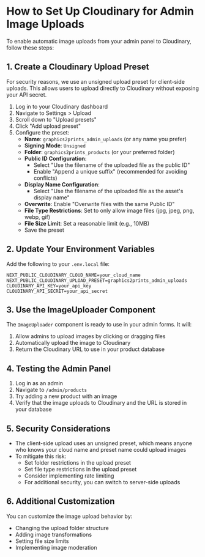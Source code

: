 # How to Set Up Cloudinary for Admin Image Uploads

To enable automatic image uploads from your admin panel to Cloudinary, follow these steps:

## 1. Create a Cloudinary Upload Preset

For security reasons, we use an unsigned upload preset for client-side uploads. This allows users to upload directly to Cloudinary without exposing your API secret.

1. Log in to your Cloudinary dashboard
2. Navigate to Settings > Upload
3. Scroll down to "Upload presets"
4. Click "Add upload preset"
5. Configure the preset:
   - **Name**: `graphics2prints_admin_uploads` (or any name you prefer)
   - **Signing Mode**: `Unsigned`
   - **Folder**: `graphics2prints_products` (or your preferred folder)
   - **Public ID Configuration**:
     - Select "Use the filename of the uploaded file as the public ID"
     - Enable "Append a unique suffix" (recommended for avoiding conflicts)
   - **Display Name Configuration**:
     - Select "Use the filename of the uploaded file as the asset's display name"
   - **Overwrite**: Enable "Overwrite files with the same Public ID"
   - **File Type Restrictions**: Set to only allow image files (jpg, jpeg, png, webp, gif)
   - **File Size Limit**: Set a reasonable limit (e.g., 10MB)
   - Save the preset

## 2. Update Your Environment Variables

Add the following to your `.env.local` file:

```
NEXT_PUBLIC_CLOUDINARY_CLOUD_NAME=your_cloud_name
NEXT_PUBLIC_CLOUDINARY_UPLOAD_PRESET=graphics2prints_admin_uploads
CLOUDINARY_API_KEY=your_api_key
CLOUDINARY_API_SECRET=your_api_secret
```

## 3. Use the ImageUploader Component

The `ImageUploader` component is ready to use in your admin forms. It will:

1. Allow admins to upload images by clicking or dragging files
2. Automatically upload the image to Cloudinary
3. Return the Cloudinary URL to use in your product database

## 4. Testing the Admin Panel

1. Log in as an admin
2. Navigate to `/admin/products`
3. Try adding a new product with an image
4. Verify that the image uploads to Cloudinary and the URL is stored in your database

## 5. Security Considerations

- The client-side upload uses an unsigned preset, which means anyone who knows your cloud name and preset name could upload images
- To mitigate this risk:
  - Set folder restrictions in the upload preset
  - Set file type restrictions in the upload preset
  - Consider implementing rate limiting
  - For additional security, you can switch to server-side uploads

## 6. Additional Customization

You can customize the image upload behavior by:

- Changing the upload folder structure
- Adding image transformations
- Setting file size limits
- Implementing image moderation
